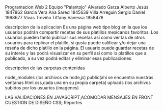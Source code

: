 Programacion Web 2 Equipo "Palantojo"
Alvarado Garza Alberto Jesús   1847862
Garcia Vera Ana Sared              1845639
Villa Arreguin Sergio Daniel    1968677
Vivas Treviño Tiffany Vanessa  1858478


descripcion de la aplicacion 
Es una página web tipo blog en la que los usuarios podrán compartir recetas de sus platillos mexicanos favoritos.
Los usuarios pueden tanto publicar sus recetas así como ver las de otros usuarios para replicar el platillo, si gusta puede calificar y/o dejar una reseña de dicho platillo en la página.
El usuario puede guardar recetas de su interés y las podrá visualizar en su perfil así como lo platillos que a publicado, a su vez podrá editar y eliminar esas publicaciones.



descripcion de las carpetas contenidas

node_modules (los archivos de node,js)
public(ahi se encuentra nuestras ventanas html.css,cada una en su propia carpeta)
uploads (los archivos subidos por los usuarios (imagenes)


LAS VALIDACIONES EN JAVASCRIPT,ACOMODAR MENSAJES EN FRONT CUESTION DE DISEÑO CSS; Reportes
